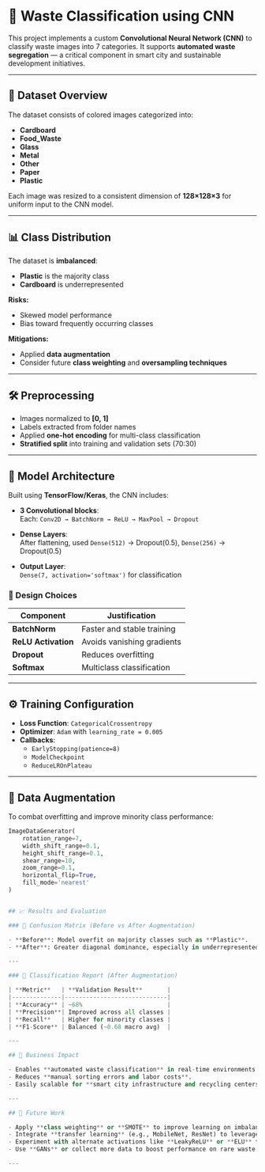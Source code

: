 # 🧠 Waste Classification using CNN

This project implements a custom **Convolutional Neural Network (CNN)** to classify waste images into 7 categories. It supports **automated waste segregation** — a critical component in smart city and sustainable development initiatives.

---

## 📂 Dataset Overview

The dataset consists of colored images categorized into:

- **Cardboard**
- **Food_Waste**
- **Glass**
- **Metal**
- **Other**
- **Paper**
- **Plastic**

Each image was resized to a consistent dimension of **128×128×3** for uniform input to the CNN model.

---

## 📊 Class Distribution

The dataset is **imbalanced**:

- **Plastic** is the majority class  
- **Cardboard** is underrepresented  

**Risks:**
- Skewed model performance
- Bias toward frequently occurring classes

**Mitigations:**
- Applied **data augmentation**
- Consider future **class weighting** and **oversampling techniques**

---

## 🛠️ Preprocessing

- Images normalized to **[0, 1]**
- Labels extracted from folder names
- Applied **one-hot encoding** for multi-class classification
- **Stratified split** into training and validation sets (70:30)

---

## 🧠 Model Architecture

Built using **TensorFlow/Keras**, the CNN includes:

- **3 Convolutional blocks**:  
  Each: `Conv2D → BatchNorm → ReLU → MaxPool → Dropout`

- **Dense Layers**:  
  After flattening, used `Dense(512)` → Dropout(0.5), `Dense(256)` → Dropout(0.5)

- **Output Layer**:  
  `Dense(7, activation='softmax')` for classification

### 🔧 Design Choices

| Component           | Justification |
|---------------------|---------------|
| **BatchNorm**       | Faster and stable training |
| **ReLU Activation** | Avoids vanishing gradients |
| **Dropout**         | Reduces overfitting |
| **Softmax**         | Multiclass classification |

---

## ⚙️ Training Configuration

- **Loss Function**: `CategoricalCrossentropy`
- **Optimizer**: `Adam` with `learning_rate = 0.005`
- **Callbacks**:
  - `EarlyStopping(patience=8)`
  - `ModelCheckpoint`
  - `ReduceLROnPlateau`

---

## 🧪 Data Augmentation

To combat overfitting and improve minority class performance:

```python
ImageDataGenerator(
    rotation_range=7,
    width_shift_range=0.1,
    height_shift_range=0.1,
    shear_range=10,
    zoom_range=0.1,
    horizontal_flip=True,
    fill_mode='nearest'
)


## 📈 Results and Evaluation

### 🔹 Confusion Matrix (Before vs After Augmentation)

- **Before**: Model overfit on majority classes such as **Plastic**.
- **After**: Greater diagonal dominance, especially in underrepresented classes like **Cardboard** and **Glass**, indicating better classification accuracy.

---

### 🔹 Classification Report (After Augmentation)

| **Metric**   | **Validation Result**       |
|--------------|-----------------------------|
| **Accuracy** | ~68%                        |
| **Precision**| Improved across all classes |
| **Recall**   | Higher for minority classes |
| **F1-Score** | Balanced (~0.68 macro avg)  |

---

## 🎯 Business Impact

- Enables **automated waste classification** in real-time environments.
- Reduces **manual sorting errors and labor costs**.
- Easily scalable for **smart city infrastructure and recycling centers**.

---

## 🔮 Future Work

- Apply **class weighting** or **SMOTE** to improve learning on imbalanced classes.
- Integrate **transfer learning** (e.g., MobileNet, ResNet) to leverage pretrained visual features.
- Experiment with alternate activations like **LeakyReLU** or **ELU** for deeper learning performance.
- Use **GANs** or collect more data to boost performance on rare waste categories.

---
